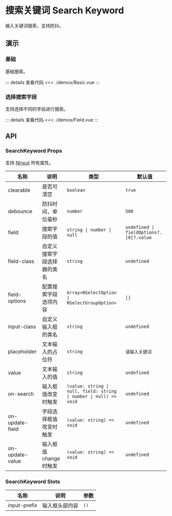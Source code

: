 # 搜索关键词 Search Keyword

输入关键词搜索，支持防抖。

## 演示

### 基础

基础搜索。

<SearchKeywordBasic />

::: details 查看代码
<<< ./demos/Basic.vue
:::

### 选择搜索字段

支持选择不同的字段进行搜索。

<SearchKeywordField />

::: details 查看代码
<<< ./demos/Field.vue
:::

## API

### SearchKeyword Props

支持 [NInput](https://www.naiveui.com/zh-CN/light/components/input#Input-Props) 所有属性。

| 名称            | 说明                       | 类型                                                               | 默认值                                  |
| --------------- | -------------------------- | ------------------------------------------------------------------ | --------------------------------------- |
| clearable       | 是否可清空                 | `boolean`                                                          | `true`                                  |
| debounce        | 防抖时间，单位毫秒         | `number`                                                           | `500`                                   |
| field           | 搜索字段的值               | `string \| number \| null`                                         | `undefined \| fieldOptions?.[0]?.value` |
| field-class     | 自定义搜索字段选择器的类名 | `string`                                                           | `undefined`                             |
| field-options   | 配置搜索字段选项内容       | `Array<NSelectOption \| NSelectGroupOption>`                       | `[]`                                    |
| input-class     | 自定义输入框的类名         | `string`                                                           | `undefined`                             |
| placeholder     | 文本输入的占位符           | `string`                                                           | `请输入关键词`                          |
| value           | 文本输入的值               | `string`                                                           | `undefined`                             |
| on-search       | 输入框值改变时触发         | `(value: string \| null, field: string \| number \| null) => void` | `undefined`                             |
| on-update-field | 字段选择框值改变时触发     | `(value: string) => void`                                          | `undefined`                             |
| on-update-value | 输入框值 change 时触发     | `(value: string) => void`                                          | `undefined`                             |

### SearchKeyword Slots

| 名称         | 说明           | 参数 |
| ------------ | -------------- | ---- |
| input-prefix | 输入框头部内容 | `()` |
